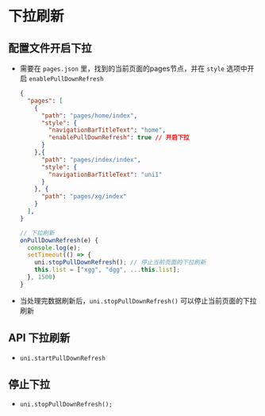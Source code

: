# 下拉刷新

## 配置文件开启下拉

- 需要在 `pages.json` 里，找到的当前页面的pages节点，并在 `style` 选项中开启 `enablePullDownRefresh`

    ```json
    {
      "pages": [
        {
          "path": "pages/home/index",
          "style": {
            "navigationBarTitleText": "home",
            "enablePullDownRefresh": true // 开启下拉
          }
        },{
          "path": "pages/index/index",
          "style": {
            "navigationBarTitleText": "uni1"
          }
        }, {
          "path": "pages/xg/index"
        }
      ],
    }
    ```

    ```js
    // 下拉刷新
    onPullDownRefresh(e) {
      console.log(e);
      setTimeout(() => {
        uni.stopPullDownRefresh(); // 停止当前页面的下拉刷新
        this.list = ["xgg", "dgg", ...this.list];
      }, 1500)
    }
    ```

- 当处理完数据刷新后，`uni.stopPullDownRefresh()` 可以停止当前页面的下拉刷新

## API 下拉刷新

- `uni.startPullDownRefresh`

## 停止下拉

- `uni.stopPullDownRefresh();`
